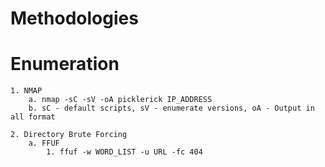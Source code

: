 # Methodologies

# Enumeration
	1. NMAP
		a. nmap -sC -sV -oA picklerick IP_ADDRESS
		b. sC - default scripts, sV - enumerate versions, oA - Output in all format

	2. Directory Brute Forcing
		a. FFUF
			1. ffuf -w WORD_LIST -u URL -fc 404
